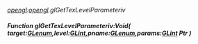 _[opengl](../../modules/opengl/opengl-module.md):[opengl](../../modules/opengl/opengl-module.md).glGetTexLevelParameteriv_
##### Function glGetTexLevelParameteriv:Void( target:[GLenum](../../modules/opengl/opengl-glenum.md),level:[GLint](../../modules/opengl/opengl-glint.md),pname:[GLenum](../../modules/opengl/opengl-glenum.md),params:[GLint](../../modules/opengl/opengl-glint.md) Ptr )
